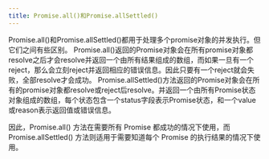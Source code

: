 ```yaml
---
title: Promise.all()和Promise.allSettled()
---
```

Promise.all()和Promise.allSettled()都用于处理多个promise对象的并发执行。但它们之间有些区别。
Promise.all()返回的Promise对象会在所有promise对象都resolve之后才会resolve并返回一个由所有结果组成的数组，而如果一旦有一个reject，那么会立刻reject并返回相应的错误信息。因此只要有一个reject就会失败，全部resolve才会成功。
Promise.allSettled()方法返回的Promise对象会在所有的promise对象都resolve或reject后resolve。并返回一个由所有Promise状态对象组成的数组，每个状态包含一个status字段表示Promise状态，和一个value或reason表示返回值或错误信息。

因此，Promise.all() 方法在需要所有 Promise 都成功的情况下使用，而 Promise.allSettled() 方法则适用于需要知道每个 Promise 的执行结果的情况下使用。